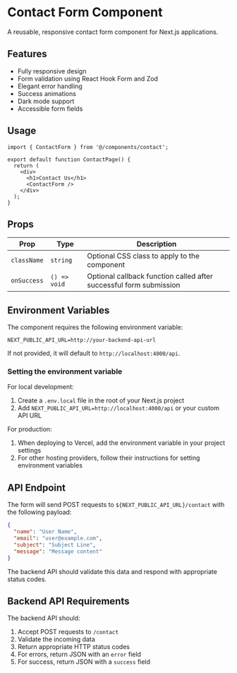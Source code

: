 # Contact Form Component

A reusable, responsive contact form component for Next.js applications.

## Features

- Fully responsive design
- Form validation using React Hook Form and Zod
- Elegant error handling
- Success animations
- Dark mode support
- Accessible form fields

## Usage

```tsx
import { ContactForm } from '@/components/contact';

export default function ContactPage() {
  return (
    <div>
      <h1>Contact Us</h1>
      <ContactForm />
    </div>
  );
}
```

## Props

| Prop | Type | Description |
|------|------|-------------|
| `className` | `string` | Optional CSS class to apply to the component |
| `onSuccess` | `() => void` | Optional callback function called after successful form submission |

## Environment Variables

The component requires the following environment variable:

```
NEXT_PUBLIC_API_URL=http://your-backend-api-url
```

If not provided, it will default to `http://localhost:4000/api`.

### Setting the environment variable

For local development:
1. Create a `.env.local` file in the root of your Next.js project
2. Add `NEXT_PUBLIC_API_URL=http://localhost:4000/api` or your custom API URL

For production:
1. When deploying to Vercel, add the environment variable in your project settings
2. For other hosting providers, follow their instructions for setting environment variables

## API Endpoint

The form will send POST requests to `${NEXT_PUBLIC_API_URL}/contact` with the following payload:

```json
{
  "name": "User Name",
  "email": "user@example.com",
  "subject": "Subject Line",
  "message": "Message content"
}
```

The backend API should validate this data and respond with appropriate status codes.

## Backend API Requirements

The backend API should:

1. Accept POST requests to `/contact`
2. Validate the incoming data
3. Return appropriate HTTP status codes
4. For errors, return JSON with an `error` field
5. For success, return JSON with a `success` field 